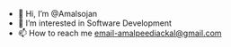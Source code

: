 - 👋 Hi, I’m @Amalsojan
- 👀 I’m interested in Software Development
- 📫 How to reach me email-amalpeediackal@gmail.com

<!---
Amalsojan/Amalsojan is a ✨ special ✨ repository because its `README.md` (this file) appears on your GitHub profile.
You can click the Preview link to take a look at your changes.
--->
